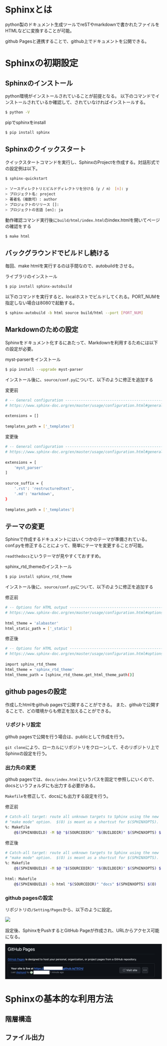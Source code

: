 # Sphinxとは
python製のドキュメント生成ツールでreSTやmarkdownで書かれたファイルをHTMLなどに変換することが可能。

github Pagesと連携することで、github上でドキュメントを公開できる。



# Sphinxの初期設定
## Sphinxのインストール
python環境がインストールされていることが前提となる。
以下のコマンドでインストールされているか確認して、されていなければインストールする。
```sh
$ python -V
```

pipでsphinxをinstall
```sh
$ pip install sphinx
```


## Sphinxのクイックスタート
クイックスタートコマンドを実行し、SphinxのProjectを作成する。対話形式での設定例は以下。
```sh
$ sphinx-quickstart

> ソースディレクトリとビルドディレクトリを分ける（y / n） [n]: y
> プロジェクト名: project
> 著者名（複数可）: author
> プロジェクトのリリース []: 
> プロジェクトの言語 [en]: ja
```

動作確認コマンド実行後に`build/html/index.html`のindex.htmlを開いてページの確認をする
```sh 
$ make html
```


## バックグラウンドでビルドし続ける
毎回、make htmlを実行するのは手間なので、autobuildをさせる。

ライブラリのインストール
```sh
$ pip install sphinx-autobuild
```

以下のコマンドを実行すると、localホストでビルドしてくれる。PORT_NUMを指定しない場合は8080で起動する。
```sh
$ sphinx-autobuild -b html source build/html --port [PORT_NUM]
```


## Markdownのための設定
Sphinxをドキュメント化するにあたって、Markdownを利用するためには以下の設定が必要。

myst-parserをインストール
```sh
$ pip install --upgrade myst-parser
```

インストール後に、`source/conf.py`について、以下のように修正を追加する

変更前
```sh
# -- General configuration ---------------------------------------------------
# https://www.sphinx-doc.org/en/master/usage/configuration.html#general-configuration

extensions = []

templates_path = ['_templates']
```

変更後
```sh
# -- General configuration ---------------------------------------------------
# https://www.sphinx-doc.org/en/master/usage/configuration.html#general-configuration

extensions = [
    'myst_parser'
]

source_suffix = {
    '.rst': 'restructuredtext',
    '.md': 'markdown',
}

templates_path = ['_templates']
```

## テーマの変更
Sphinxで作成するドキュメントにはいくつかのテーマが準備されている。
conf.pyを修正することによって、簡単にテーマを変更することが可能。

`readthedocs`というテーマが見やすくておすすめ。

sphinx_rtd_themeのインストール
```sh
$ pip install sphinx_rtd_theme
```

インストール後に、`source/conf.py`について、以下のように修正を追加する


修正前
```sh
# -- Options for HTML output -------------------------------------------------
# https://www.sphinx-doc.org/en/master/usage/configuration.html#options-for-html-output

html_theme = 'alabaster'
html_static_path = ['_static']
```

修正後
```sh
# -- Options for HTML output -------------------------------------------------
# https://www.sphinx-doc.org/en/master/usage/configuration.html#options-for-html-output

import sphinx_rtd_theme
html_theme = 'sphinx_rtd_theme'
html_theme_path = [sphinx_rtd_theme.get_html_theme_path()]
```




## github pagesの設定
作成したhtmlをgithub pagesで公開することができる。
また、githubで公開することで、どの環境からも修正を加えることができる。

### リポジトリ設定
github pagesで公開を行う場合は、publicとして作成を行う。

`git clone`により、ローカルにリポジトリをクローンして、そのリポジトリ上でSphinxの設定を行う。


### 出力先の変更
github pagesでは、`docs/index.html`というパスを固定で参照しにいくので、docsというフォルダにも出力する必要がある。

`Makefile`を修正して、docsにも出力する設定を行う。

修正前
```sh
# Catch-all target: route all unknown targets to Sphinx using the new
# "make mode" option.  $(O) is meant as a shortcut for $(SPHINXOPTS).
%: Makefile
	@$(SPHINXBUILD) -M $@ "$(SOURCEDIR)" "$(BUILDDIR)" $(SPHINXOPTS) $(O)
```

修正後
```sh
# Catch-all target: route all unknown targets to Sphinx using the new
# "make mode" option.  $(O) is meant as a shortcut for $(SPHINXOPTS).
%: Makefile
	@$(SPHINXBUILD) -M $@ "$(SOURCEDIR)" "$(BUILDDIR)" $(SPHINXOPTS) $(O)

html: Makefile
	@$(SPHINXBUILD) -b html "$(SOURCEDIR)" "docs" $(SPHINXOPTS) $(O)
```


### github pagesの設定
リポジトリの`/Setting/Pages`から、以下のように設定。

![](../img/Sphinx/github_pages_setting.pngpng)

設定後、SphinxをPushするとGitHub Pageが作成され、URLからアクセス可能になる。

![](../img/Sphinx/github_pages.png)



# Sphinxの基本的な利用方法
## 階層構造


## ファイル出力




